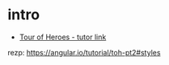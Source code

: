 # intro
- [Tour of Heroes - tutor link](https://angular.io/tutorial/)



rezp: https://angular.io/tutorial/toh-pt2#styles
 
